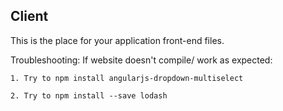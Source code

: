 ## Client

This is the place for your application front-end files.

Troubleshooting:
If website doesn't compile/ work as expected:

    
    1. Try to npm install angularjs-dropdown-multiselect
    
    2. Try to npm install --save lodash
    
